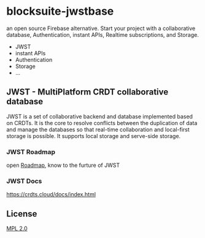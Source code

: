 # blocksuite-jwstbase

an open source Firebase alternative. Start your project with a collaborative database, Authentication, instant APIs, Realtime subscriptions, and Storage.

* JWST
* instant APIs
* Authentication
* Storage
* ...

## JWST - MultiPlatform CRDT collaborative database

JWST is a set of collaborative backend and database implemented based on CRDTs.
It is the core to resolve conflicts between the duplication of data and manage the databases so that real-time collaboration and local-first storage is possible.
It supports local storage and serve-side storage.

### JWST Roadmap

open [Roadmap](https://github.com/toeverything/JWST/issues/9), know to the furture of JWST

### JWST Docs

https://crdts.cloud/docs/index.html

## License

[MPL 2.0](./LICENSE)
